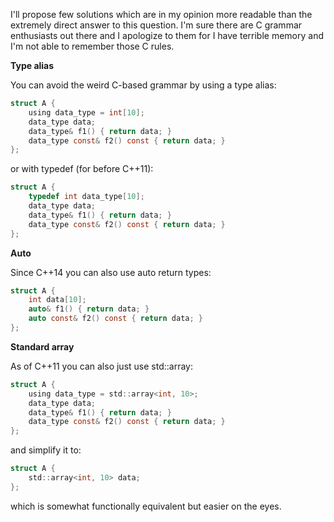 I'll propose few solutions which are in my opinion more readable than the extremely direct answer to this question. I'm sure there are C grammar enthusiasts out there and I apologize to them for I have terrible memory and I'm not able to remember those C rules.

**Type alias**

You can avoid the weird C-based grammar by using a type alias:

```c
struct A {
    using data_type = int[10];
    data_type data;
    data_type& f1() { return data; }
    data_type const& f2() const { return data; }
};
```

or with typedef (for before C++11):

```c
struct A {
    typedef int data_type[10];
    data_type data;
    data_type& f1() { return data; }
    data_type const& f2() const { return data; }
};
```

**Auto**

Since C++14 you can also use auto return types:

```c
struct A {
    int data[10];
    auto& f1() { return data; }
    auto const& f2() const { return data; }
};
```

**Standard array**

As of C++11 you can also just use std::array:

```c
struct A {
    using data_type = std::array<int, 10>;
    data_type data;
    data_type& f1() { return data; }
    data_type const& f2() const { return data; }
};
```

and simplify it to:

```c
struct A {
    std::array<int, 10> data;
};
```

which is somewhat functionally equivalent but easier on the eyes.

